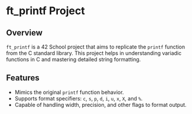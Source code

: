 # ft_printf Project

## Overview
`ft_printf` is a 42 School project that aims to replicate the `printf` function from the C standard library. This project helps in understanding variadic functions in C and mastering detailed string formatting.

## Features
- Mimics the original `printf` function behavior.
- Supports format specifiers: `c`, `s`, `p`, `d`, `i`, `u`, `x`, `X`, and `%`.
- Capable of handling width, precision, and other flags to format output.


